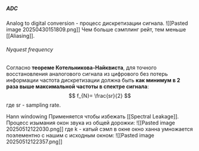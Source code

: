 ##### ADC
Analog to digital conversion - процесс дискретизации сигнала.
![[Pasted image 20250430151809.png]]
Чем больше сэмплинг рейт, тем меньше [[Aliasing]].

###### Nyquest frequency
Согласно **теореме Котельникова-Найквиста**, для точного восстановления аналогового сигнала из цифрового без потерь информации частота дискретизации должна быть **как минимум в 2 раза выше максимальной частоты в спектре сигнала**:$$
f_{N}= \frac{sr}{2}
$$ где sr - sampling rate.

Hann windowing
Применяется чтобы избежать [[Spectral Leakage]].
Процесс изымания окон звука из общей дорожки:
![[Pasted image 20250512122030.png]]
где k - катый сэмл в окне
окно ханна умножается поэлементно с нашим с исходным окном:
![[Pasted image 20250512122357.png]]
